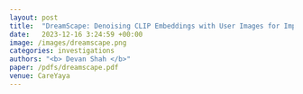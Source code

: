```yaml
---
layout: post
title:  "DreamScape: Denoising CLIP Embeddings with User Images for Improved Visualization Reconstruction"
date:   2023-12-16 3:24:59 +00:00
image: /images/dreamscape.png
categories: investigations    
authors: "<b> Devan Shah </b>"
paper: /pdfs/dreamscape.pdf
venue: CareYaya
---
```

